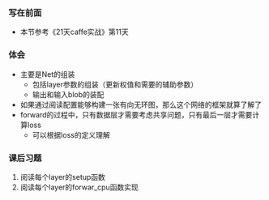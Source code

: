 ### 写在前面* 本节参考《21天caffe实战》第11天### 体会* 主要是Net的组装    * 包括layer参数的组装（更新权值和需要的辅助参数）    * 输出和输入blob的装配* 如果通过阅读配置能够构建一张有向无环图，那么这个网络的框架就算了解了* forward的过程中，只有数据层才需要考虑共享问题，只有最后一层才需要计算loss    * 可以根据loss的定义理解       ### 课后习题1. 阅读每个layer的setup函数2. 阅读每个layer的forwar_cpu函数实现